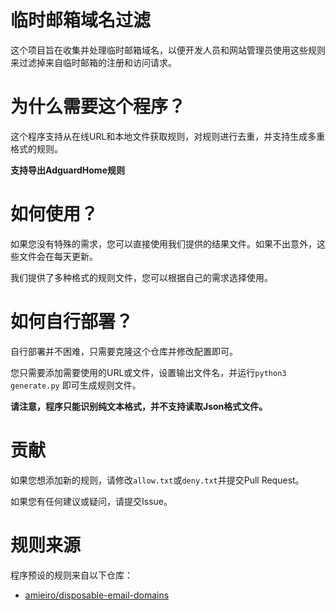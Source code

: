 # 临时邮箱域名过滤

这个项目旨在收集并处理临时邮箱域名，以便开发人员和网站管理员使用这些规则来过滤掉来自临时邮箱的注册和访问请求。

# 为什么需要这个程序？

这个程序支持从在线URL和本地文件获取规则，对规则进行去重，并支持生成多重格式的规则。

**支持导出AdguardHome规则**

# 如何使用？

如果您没有特殊的需求，您可以直接使用我们提供的结果文件。如果不出意外，这些文件会在每天更新。

我们提供了多种格式的规则文件，您可以根据自己的需求选择使用。

# 如何自行部署？

自行部署并不困难，只需要克隆这个仓库并修改配置即可。

您只需要添加需要使用的URL或文件，设置输出文件名，并运行`python3 generate.py` 即可生成规则文件。

**请注意，程序只能识别纯文本格式，并不支持读取Json格式文件。**

# 贡献

如果您想添加新的规则，请修改`allow.txt`或`deny.txt`并提交Pull Request。

如果您有任何建议或疑问，请提交Issue。

# 规则来源

程序预设的规则来自以下仓库：

- [amieiro/disposable-email-domains](https://github.com/amieiro/disposable-email-domains) 
